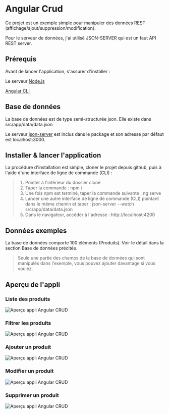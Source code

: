 # Angular Crud

Ce projet est un exemple simple pour manipuler des données REST (affichage/ajout/suppression/modification).

Pour le serveur de données, j'ai utilisé JSON-SERVER qui est un faut API REST server.

## Prérequis

Avant de lancer l'application, s'assurer d'installer :

Le serveur [Node.js](https://nodejs.org/fr/)

[Angular CLI](https://angular.io/cli)

## Base de données

La base de données est de type semi-structurée json. Elle existe dans src/app/data/data.json

Le serveur [json-server](https://www.npmjs.com/package/json-server) est inclus dans le package et son adresse par défaut est localhost:3000.

## Installer & lancer l'application

La procédure d'installation est simple, cloner le projet depuis github, puis à l'aide d'une interface de ligne de commande (CLI) :

><ol>
><li>Pointer à l'intérieur du dossier cloné</li>
><li>Taper la commande : npm i</li>
><li>Une fois npm est terminé, taper la commande suivante : ng serve</li>
><li>Lancer une autre interface de ligne de commande (CLI) pointant dans le même chemin et taper : json-server --watch src/app/data/data.json</li>
><li>Dans le navigateur, accéder à l'adresse : http://localhost:4200</li>
></ol>


## Données exemples

La base de données comporte 100 éléments (Produits).
Voir le détail dans la section Base de données précitée.

>Seule une partie des champs de la base de données qui sont manipulés dans l'exemple, vous pouvez ajouter davantage si vous voulez.

## Aperçu de l'appli

### Liste des produits
![Aperçu appli Angular CRUD](https://www.abatalib.com/github/crud1.PNG "Liste des produits")

### Filtrer les produits
![Aperçu appli Angular CRUD](https://www.abatalib.com/github/crud2.PNG "Filter les produits")

### Ajouter un produit
![Aperçu appli Angular CRUD](https://www.abatalib.com/github/crud3.PNG "Ajouter un produit")

### Modifier un produit
![Aperçu appli Angular CRUD](https://www.abatalib.com/github/crud4.PNG "Modifier un produit")

### Supprimer un produit
![Aperçu appli Angular CRUD](https://www.abatalib.com/github/crud5.PNG "Supprimer un produit")
